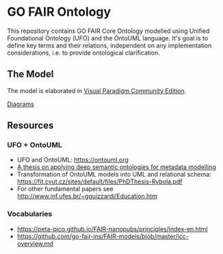 # GO FAIR Ontology

This repository contains GO FAIR Core Ontology modelled using Unified Foundational Ontology (UFO) and the OntoUML language.
It's goal is to define key terms and their relations, independent on any implementation considerations, i.e. to provide ontological clarification.

## The Model

The model is elaborated in [Visual Paradigm Community Edition](https://www.visual-paradigm.com/editions/community/).

[Diagrams](https://github.com/go-fair-ins/GO-FAIR-Ontology/blob/master/Diagrams/diagrams.md)

## Resources

### UFO + OntoUML
- UFO and OntoUML: https://ontouml.org
- [A thesis on applying deep semantic ontologies for metadata modelling](https://github.com/go-fair-ins/GO-FAIR-Ontology/tree/master/Resources/Thesis%20on%20Deep%20Semantics%20for%20Metadata)
- Transformation of OntoUML models into UML and relational schema: https://fit.cvut.cz/sites/default/files/PhDThesis-Rybola.pdf
- For other fundamental papers see http://www.inf.ufes.br/~gguizzardi/Education.htm

### Vocabularies
- https://peta-pico.github.io/FAIR-nanopubs/principles/index-en.html
- https://github.com/go-fair-ins/FAIR-models/blob/master/icc-overview.md
